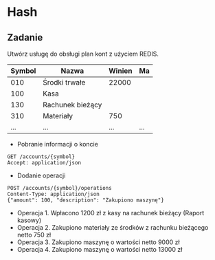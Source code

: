 # Hash

## Zadanie 

Utwórz usługę do obsługi plan kont z użyciem REDIS. 


| Symbol | Nazwa                        | Winien | Ma  | 
|--------|------------------------------|--------|-----|
| 010    | Środki trwałe                | 22000  |     |
| 100    | Kasa                         |        |     |
| 130    | Rachunek bieżący             |        |     |
| 310    | Materiały                    | 750    |     |
| ...    | ...                          | ...    | ... |

- Pobranie informacji o koncie
~~~
GET /accounts/{symbol}
Accept: application/json
~~~

- Dodanie operacji
~~~
POST /accounts/{symbol}/operations
Content-Type: application/json
{"amount": 100, "description": "Zakupiono maszynę"}
~~~

- Operacja 1. Wpłacono 1200 zł z kasy na rachunek bieżący (Raport kasowy)
- Operacja 2. Zakupiono materiały ze środków z rachunku bieżącego netto 750 zł
- Operacja 3. Zakupiono maszynę o wartości netto 9000 zł 
- Operacja 4. Zakupiono maszynę o wartości netto 13000 zł